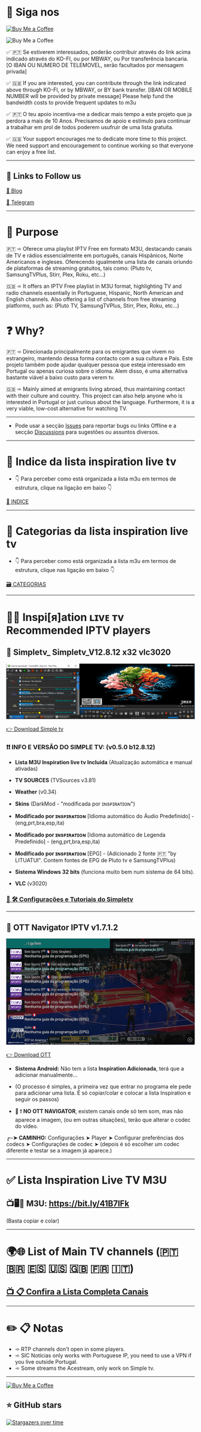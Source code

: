 # 🚩 Siga nos


<a href='https://ko-fi.com/R6R5SJ5L8' target='_blank'><img height='36' style='border:0px;height:36px;' src='https://storage.ko-fi.com/cdn/kofi2.png?v=3' border='0' alt='Buy Me a Coffee' /></a>

<img height='150' style='border:0px;height:150px;' src='https://jerrymoz.files.wordpress.com/2023/12/cafe.webp?w=210' border='0' alt='Buy Me a Coffee' /></a><img height='150' style='border:0px;height:150px;' src='https://github.com/inspirationlinks/m3u/raw/live/Logos/BannersSimple/qr_github.png?w=200' border='0' alt='' /></a><img height='150' style='border:0px;height:150px;' src='https://jerrymoz.files.wordpress.com/2024/02/qrtelegram.jpg?w=200' border='0' alt='' /></a><img height='150' style='border:0px;height:150px;' src='https://jerrymoz.files.wordpress.com/2023/12/qr_blog.png?w=200' border='0' alt='' /></a>

✅ 🇵🇹 Se estiverem interessados, poderão contribuir através do link acima indicado através do KO-FI, ou por MBWAY, ou Por transferência bancaria.
[O IBAN OU NUMERO DE TELEMOVEL, serão facultados por mensagem privada]

✅ 🇬🇧 If you are interested, you can contribute through the link indicated above through KO-FI, or by MBWAY, or BY bank transfer.
[IBAN OR MOBILE NUMBER will be provided by private message]
Please help fund the bandwidth costs to provide frequent updates to m3u

✅ 🇵🇹 O teu apoio incentiva-me a dedicar mais tempo a este projeto que ja perdora a mais de 10 Anos. Precisamos de apoio e estimulo para continuar a trabalhar em prol de todos poderem usufruir de uma lista gratuita.

✅ 🇬🇧 Your support encourages me to dedicate more time to this project. We need support and encouragement to continue working so that everyone can enjoy a free list.

---

## 🔗 Links to Follow us

[📌 Blog](https://jerrymoz.wordpress.com/)

[📌 Telegram](https://t.me/inspirationlivetv/)

---

# 🎯 Purpose

🇵🇹 ➾ Oferece uma playlist IPTV Free em formato M3U, destacando canais de TV e rádios essencialmente em português, canais Hispânicos, Norte Americanos e ingleses. Oferecendo igualmente uma lista de canais oriundo de plataformas de streaming gratuitos, tais como: (Pluto tv, SamsungTVPlus, Stirr, Plex, Roku, etc...)

🇬🇧 ➾ It offers an IPTV Free playlist in M3U format, highlighting TV and radio channels essentially in Portuguese, Hispanic, North American and English channels. Also offering a list of channels from free streaming platforms, such as: (Pluto TV, SamsungTVPlus, Stirr, Plex, Roku, etc...)

# ❓ Why?


🇵🇹 ➾ Direcionada principalmente para os emigrantes que vivem no estrangeiro, mantendo dessa forma contacto com a sua cultura e País. Este projeto também pode ajudar qualquer pessoa que esteja interessado em Portugal ou apenas curiosa sobre o idioma. Alem disso, é uma alternativa bastante viável a baixo custo para verem tv.

🇬🇧 ➾ Mainly aimed at emigrants living abroad, thus maintaining contact with their culture and country. This project can also help anyone who is interested in Portugal or just curious about the language. Furthermore, it is a very viable, low-cost alternative for watching TV.

---

* Pode usar a secção [Issues](https://github.com/inspirationlinks/m3u/issues) para reportar bugs ou links Offline e a secção [Discussions](https://github.com/inspirationlinks/m3u/discussions) para sugestões ou assuntos diversos.

---

# 🔔 Indice da lista inspiration live tv
* 👇 Para perceber como está organizada a lista m3u em termos de estrutura, clique na ligação em baixo 👇

[📝 INDICE](https://github.com/inspirationlinks/m3u/blob/live/INFO.md#-indice--legendas)

---

# 🔔 Categorias da lista inspiration live tv
* 👇 Para perceber como está organizada a lista m3u em termos de estrutura, clique nas ligação em baixo 👇

[🗃️ CATEGORIAS](https://github.com/inspirationlinks/m3u/blob/live/INFO.md#%EF%B8%8F-categoriasgrupos)

---

# 👍🏻 Inspi[я]ation ʟɪvᴇ ᴛv Recommended IPTV players


## 🥇 Simpletv_ Simpletv_V12.8.12 x32 vlc3020

![SIMPLETV IPTV screenshot](/Logos/BannersSimple/simpletv1.png "SIMPLETV IPTV screenshot")

[👉 Download Simple tv](https://www.mediafire.com/file/3sxter03w6tflfm/simpleTV_V12.8.12_%2528x32_vlc3020%2529.7z/file)

### ❗❗ INFO E VERSÃO DO SIMPLE TV: (v0.5.0 b12.8.12) 

* <b>Lista M3U Inspiration live tv Incluída</b> (Atualização automática e manual ativadas)

* <b>TV SOURCES</b> (TVSources v3.81)

* <b>Weather</b> (v0.34)

* <b>Skins</b> (DarkMod - "modificada por ɪɴsᴘɪʀᴀᴛɪᴏɴ") 

* <b>Modificado por ɪɴsᴘɪʀᴀᴛɪᴏɴ</b> [Idioma automático do Áudio Predefinido] - (eng,prt,bra,esp,ita)

* <b>Modificado por ɪɴsᴘɪʀᴀᴛɪᴏɴ</b> [Idioma  automático de Legenda Predefinido] - (eng,prt,bra,esp,ita)

* <b>Modificado por ɪɴsᴘɪʀᴀᴛɪᴏɴ</b> [EPG] - (Adicionado 2 fonte 🇵🇹 "by LITUATUI". Contem fontes de EPG de Pluto tv e SamsungTVPlus)

* <b>Sistema Windows 32 bits</b> (funciona muito bem num sistema de 64 bits).

* <b>VLC</b> (v3020)


### [📢 🛠️ Configurações e Tutoriais do Simpletv](https://inspirationlinks.boards.net/board/16/simple-tv)

---

## 🥇 OTT Navigator IPTV v1.7.1.2 


![OTT Navigator screenshot](/Logos/ott.png "OTT Navigator screenshot")

[👉 Download OTT](https://www.mediafire.com/file/nh6mlatih0vrgjf/OTT_Navigator_v1.7.1.2_premium.apk/file)

* <b>Sistema Android:</b> Não tem a lista <b>Inspiration Adicionada</b>, terá que a adicionar manualmente...
* (O processo é simples, a primeira vez que entrar no programa ele pede para adicionar uma lista. É só copiar/colar e colocar a lista Inspiration e seguir os passos)

* 📢 ❗ <b>NO OTT NAVIGATOR</b>, existem canais onde só tem som, mas não aparece a imagem, (ou em outras situações), terão que alterar o codec do vídeo.

 <b>╭─➤ CAMINHO:</b> Configurações ➤ Player ➤ Configurar preferências dos codecs ➤ Configurações de codec ➤ (depois é só escolher um codec diferente e testar se a imagem já aparece.)

---

# ✅ Lista Inspiration Live TV M3U

## **📺🖥️📱 M3U**: <https://bit.ly/41B7IFk>
(Basta copiar e colar)

---

# 🌍🌐 List of Main TV channels (🇵🇹 🇧🇷 🇪🇸 🇺🇸 🇬🇧 🇫🇷 🇮🇹)

## [📺 📋 Confira a Lista Completa Canais](https://pastebin.com/raw/hjJK1cYD)

---

# ✏️ 📋 Notas

* ➾ RTP channels don't open in some players.
* ➾ SIC Notícias only works with Portuguese IP, you need to use a VPN if you live outside Portugal.
* ➾ Some streams the Acestream, only work on Simple tv.

---

<a href='https://ko-fi.com/R6R5SJ5L8' target='_blank'><img height='36' style='border:0px;height:36px;' src='https://storage.ko-fi.com/cdn/kofi2.png?v=3' border='0' alt='Buy Me a Coffee' /></a>

## ⭐ GitHub stars
[![Stargazers over time](https://starchart.cc/inspirationlinks/lista-tuga.svg)](https://starchart.cc/inspirationlinks/lista-tuga)

